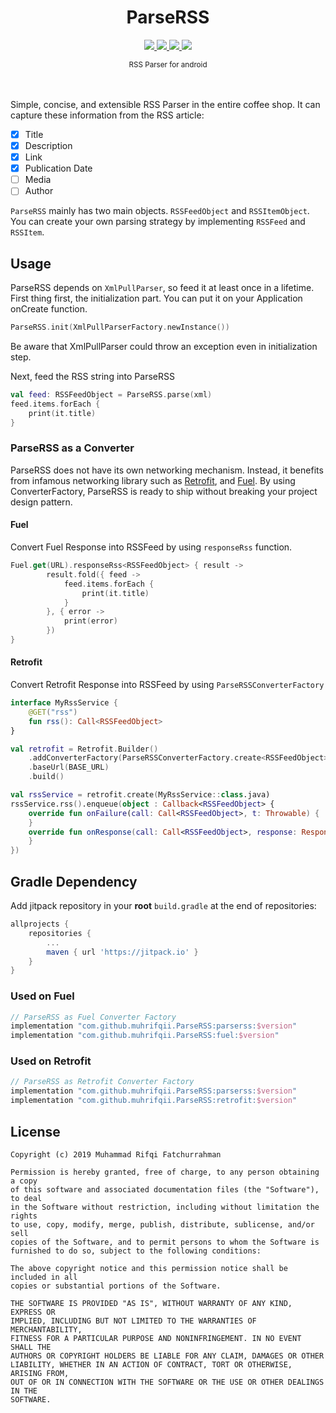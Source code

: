 <p align="center">
  <h1 align="center">ParseRSS</h1>
</p>
<p align="center">
  <a href="https://jitpack.io/#muhrifqii/ParseRSS">
    <img src="https://jitpack.io/v/muhrifqii/ParseRSS.svg" />
  </a>
  <a href="https://travis-ci.org/muhrifqii/ParseRSS">
    <img src="https://travis-ci.org/muhrifqii/ParseRSS.svg?branch=master" />
  </a>
  <a href="https://github.com/muhrifqii/ParseRSS/blob/master/LICENSE">
    <img src="https://img.shields.io/badge/license-MIT-BLUE.svg" />
  </a>  
  <a href="https://www.codacy.com/app/muhrifqii/ParseRSS?utm_source=github.com&amp;utm_medium=referral&amp;utm_content=muhrifqii/ParseRSS&amp;utm_campaign=Badge_Grade">
    <img src="https://api.codacy.com/project/badge/Grade/80070eb57e6f456f9e89a4d65da0c7fd"/>
  </a>
</p>
<div align="center"><sup>RSS Parser for android<sup></div>
<br/>
<br/>

Simple, concise, and extensible RSS Parser in the entire coffee shop.
It can capture these information from the RSS article:
- [x] Title
- [x] Description
- [x] Link
- [x] Publication Date
- [ ] Media
- [ ] Author

`ParseRSS` mainly has two main objects. `RSSFeedObject` and `RSSItemObject`.
You can create your own parsing strategy by implementing `RSSFeed` and `RSSItem`.
## Usage
ParseRSS depends on `XmlPullParser`, so feed it at least once in a lifetime.
First thing first, the initialization part. 
You can put it on your Application onCreate function. 
```kotlin
ParseRSS.init(XmlPullParserFactory.newInstance())
```
Be aware that XmlPullParser could throw an exception even in initialization step.

Next, feed the RSS string into ParseRSS
```kotlin
val feed: RSSFeedObject = ParseRSS.parse(xml)
feed.items.forEach {
    print(it.title)
}
```
### ParseRSS as a Converter
ParseRSS does not have its own networking mechanism.
Instead, it benefits from infamous networking library such as 
[Retrofit](https://square.github.io/retrofit/), and [Fuel](https://github.com/kittinunf/fuel).
By using ConverterFactory, ParseRSS is ready to ship without breaking your project design pattern.
#### Fuel
Convert Fuel Response into RSSFeed by using `responseRss` function.
```kotlin
Fuel.get(URL).responseRss<RSSFeedObject> { result ->
        result.fold({ feed ->
            feed.items.forEach {
                print(it.title)
            }
        }, { error ->
            print(error)
        })
}
```
#### Retrofit
Convert Retrofit Response into RSSFeed by using `ParseRSSConverterFactory`
```kotlin
interface MyRssService {
    @GET("rss")
    fun rss(): Call<RSSFeedObject>
}
```
```kotlin
val retrofit = Retrofit.Builder()
    .addConverterFactory(ParseRSSConverterFactory.create<RSSFeedObject>())
    .baseUrl(BASE_URL)
    .build()

val rssService = retrofit.create(MyRssService::class.java)
rssService.rss().enqueue(object : Callback<RSSFeedObject> {
    override fun onFailure(call: Call<RSSFeedObject>, t: Throwable) {
    }
    override fun onResponse(call: Call<RSSFeedObject>, response: Response<RSSFeedObject>) {
    }
})
```
## Gradle Dependency
Add jitpack repository in your **root** `build.gradle` at the end of repositories:
```gradle
allprojects {
    repositories {
        ...
        maven { url 'https://jitpack.io' }
    }
}
```
### Used on Fuel
```gradle
// ParseRSS as Fuel Converter Factory
implementation "com.github.muhrifqii.ParseRSS:parserss:$version"
implementation "com.github.muhrifqii.ParseRSS:fuel:$version"
```
### Used on Retrofit
```gradle
// ParseRSS as Retrofit Converter Factory
implementation "com.github.muhrifqii.ParseRSS:parserss:$version"
implementation "com.github.muhrifqii.ParseRSS:retrofit:$version"
```

## License
```
Copyright (c) 2019 Muhammad Rifqi Fatchurrahman

Permission is hereby granted, free of charge, to any person obtaining a copy
of this software and associated documentation files (the "Software"), to deal
in the Software without restriction, including without limitation the rights
to use, copy, modify, merge, publish, distribute, sublicense, and/or sell
copies of the Software, and to permit persons to whom the Software is
furnished to do so, subject to the following conditions:

The above copyright notice and this permission notice shall be included in all
copies or substantial portions of the Software.

THE SOFTWARE IS PROVIDED "AS IS", WITHOUT WARRANTY OF ANY KIND, EXPRESS OR
IMPLIED, INCLUDING BUT NOT LIMITED TO THE WARRANTIES OF MERCHANTABILITY,
FITNESS FOR A PARTICULAR PURPOSE AND NONINFRINGEMENT. IN NO EVENT SHALL THE
AUTHORS OR COPYRIGHT HOLDERS BE LIABLE FOR ANY CLAIM, DAMAGES OR OTHER
LIABILITY, WHETHER IN AN ACTION OF CONTRACT, TORT OR OTHERWISE, ARISING FROM,
OUT OF OR IN CONNECTION WITH THE SOFTWARE OR THE USE OR OTHER DEALINGS IN THE
SOFTWARE.
```
